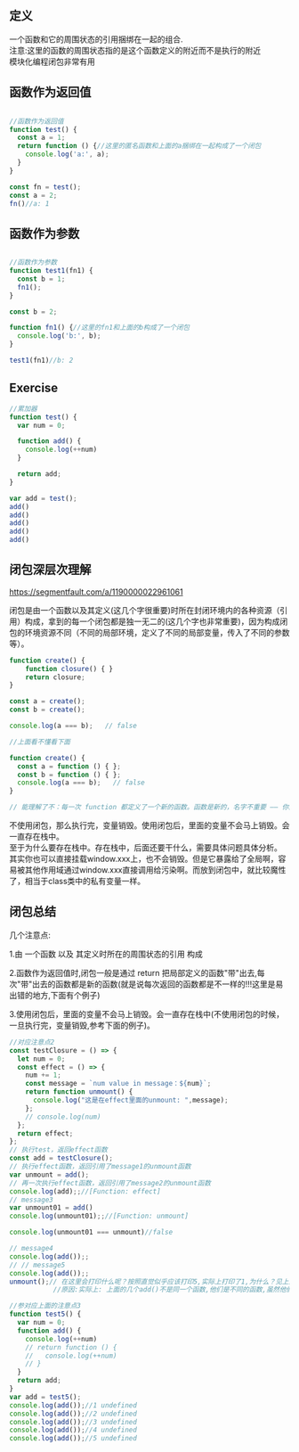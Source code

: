 ## 定义

一个函数和它的周围状态的引用捆绑在一起的组合.<br>
注意:这里的函数的周围状态指的是这个函数定义的附近而不是执行的附近 <br>
模块化编程闭包非常有用

## 函数作为返回值

```javascript

//函数作为返回值
function test() {
  const a = 1;
  return function () {//这里的匿名函数和上面的a捆绑在一起构成了一个闭包
    console.log('a:', a);
  }
}

const fn = test();
const a = 2;
fn()//a: 1

```

## 函数作为参数

```javascript

//函数作为参数
function test1(fn1) {
  const b = 1;
  fn1();
}

const b = 2;

function fn1() {//这里的fn1和上面的b构成了一个闭包
  console.log('b:', b);
}

test1(fn1)//b: 2

```

## Exercise
```javascript
//累加器
function test() {
  var num = 0;

  function add() {
    console.log(++num)
  }

  return add;
}

var add = test();
add()
add()
add()
add()
add()


```

## 闭包深层次理解

https://segmentfault.com/a/1190000022961061

闭包是由一个函数以及其定义(这几个字很重要)时所在封闭环境内的各种资源（引用）构成，拿到的每一个闭包都是独一无二的(这几个字也非常重要)，因为构成闭包的环境资源不同（不同的局部环境，定义了不同的局部变量，传入了不同的参数等）。


```js
function create() {
    function closure() { }
    return closure;
}

const a = create();
const b = create();

console.log(a === b);   // false

//上面看不懂看下面

function create() {
  const a = function () { };
  const b = function () { };
  console.log(a === b);   // false
}

// 能理解了不：每一次 function 都定义了一个新的函数。函数是新的，名字不重要 —— 你能叫小明，别人也能叫小明不是。

```

不使用闭包，那么执行完，变量销毁。使用闭包后，里面的变量不会马上销毁。会一直存在栈中。 <br>
至于为什么要存在栈中。存在栈中，后面还要干什么，需要具体问题具体分析。 <br>
其实你也可以直接挂载window.xxx上，也不会销毁。但是它暴露给了全局啊，容易被其他作用域通过window.xxx直接调用给污染啊。而放到闭包中，就比较魔性了，相当于class类中的私有变量一样。  <br>


## 闭包总结

几个注意点:

1.由 一个函数 以及 其定义时所在的周围状态的引用 构成

2.函数作为返回值时,闭包一般是通过 return 把局部定义的函数"带"出去,每次"带"出去的函数都是新的函数(就是说每次返回的函数都是不一样的!!!这里是易出错的地方,下面有个例子)

3.使用闭包后，里面的变量不会马上销毁。会一直存在栈中(不使用闭包的时候，一旦执行完，变量销毁,参考下面的例子)。

```js
//对应注意点2
const testClosure = () => {
  let num = 0;
  const effect = () => {
    num += 1;
    const message = `num value in message：${num}`;
    return function unmount() {
      console.log("这是在effect里面的unmount: ",message);
    };
    // console.log(num)
  };
  return effect;
};
// 执行test，返回effect函数
const add = testClosure();
// 执行effect函数，返回引用了message1的unmount函数
var unmount = add();
// 再一次执行effect函数，返回引用了message2的unmount函数
console.log(add);;//[Function: effect]
// message3
var unmount01 = add()
console.log(unmount01);;//[Function: unmount]

console.log(unmount01 === unmount)//false

// message4
console.log(add());;
// // message5
console.log(add());;
unmount();// 在这里会打印什么呢？按照直觉似乎应该打印5,实际上打印了1,为什么？见上面的总结
           //原因:实际上: 上面的几个add()不是同一个函数,他们是不同的函数,虽然他们的名字是一样的!!!
```


```js
//参对应上面的注意点3
function test5() {
  var num = 0;
  function add() {
    console.log(++num)
    // return function () {
    //   console.log(++num)
    // }
  }
  return add;
}
var add = test5();
console.log(add());//1 undefined
console.log(add());//2 undefined
console.log(add());//3 undefined
console.log(add());//4 undefined
console.log(add());//5 undefined
```


